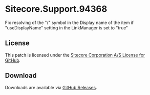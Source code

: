 # Sitecore.Support.94368
Fix resolving of the &quot;/&quot; symbol in the Display name of the item if &quot;useDisplayName&quot; setting in the LinkManager is set to &quot;true&quot;

## License  
This patch is licensed under the [Sitecore Corporation A/S License for GitHub](https://github.com/sitecoresupport/Sitecore.Support.94368/blob/master/LICENSE).  

## Download  
Downloads are available via [GitHub Releases](https://github.com/sitecoresupport/Sitecore.Support.94368/releases).  
